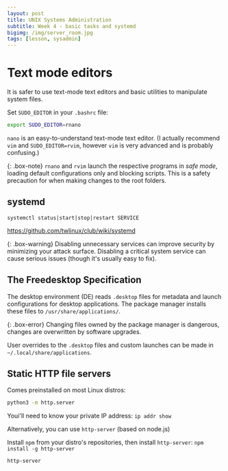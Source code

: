 ```yaml
---
layout: post
title: UNIX Systems Administration
subtitle: Week 4 - basic tasks and systemd
bigimg: /img/server_room.jpg
tags: [lesson, sysadmin]
---
```


# Text mode editors

It is safer to use text-mode text editors and basic utilities to manipulate system files.

Set `SUDO_EDITOR` in your `.bashrc` file:

```sh
export SUDO_EDITOR=rnano
```

`nano` is an easy-to-understand text-mode text editor. (I actually recommend `vim` and `SUDO_EDITOR=rvim`, however `vim` is very advanced and is probably confusing.)

{: .box-note}
`rnano` and `rvim` launch the respective programs in *safe mode*, loading default configurations only and blocking scripts. This is a safety precaution for when making changes to the root folders.

## systemd

```systemctl status|start|stop|restart SERVICE```

<https://github.com/twlinux/club/wiki/systemd>

{: .box-warning}
Disabling unnecessary services can improve security by minimizing your attack surface. Disabling a critical system service can cause serious issues (though it's usually easy to fix).

## The Freedesktop Specification

The desktop environment (DE) reads `.desktop` files for metadata and launch configurations for desktop applications. The package manager installs these files to `/usr/share/applications/`.

{: .box-error}
Changing files owned by the package manager is dangerous, changes are overwritten by software upgrades.

User overrides to the `.desktop` files and custom launches can be made in `~/.local/share/applications`.

## Static HTTP file servers

Comes preinstalled on most Linux distros:

```sh
python3 -m http.server
``` 

Youi'll need to know your private IP address: `ip addr show`

Alternatively, you can use `http-server` (based on node.js)

Install `npm` from your distro's repositories, then install `http-server`: `npm install -g http-server`

```sh
http-server
```
